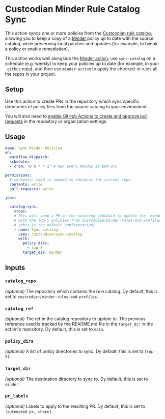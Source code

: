 # Custcodian Minder Rule Catalog Sync

This action syncs one or more policies from the [Custcodian rule catalog](https://github.com/custcodian/minder-rules-and-profiles), allowing you to keep a copy of a [Minder](https://mindersec.dev) policy up to date with the source catalog, while preserving local patches and updates (for example, to tweak a policy or enable remediation).

This action works well alongside the [Minder action](https://github.com/custcodian/minder-action); use `sync-catalog` on a schedule (e.g. weekly) to keep your policies up to date (for example, in your `.github` repo), and then use `minder-action` to apply the checked-in rules all the repos in your project.

## Setup

Use this action to create PRs in the repository which sync specific directories of policy files from the source catalog to your environment.

You will also need to [enable GitHub Actions to create and approve pull requests](https://github.com/orgs/community/discussions/110415) in the repository or organization settings.

## Usage

```yaml
name: Sync Minder Policies
on:
  workflow_dispatch:
  schedule:
  - cron: "0 8 * * 1" # Run every Monday at 8AM UTC

permissions:
  # contents: read is needed to checkout the current repo
  contents: write
  pull-requests: write

jobs:

  catalog-sync:
    steps:
    # This will send a PR on the selected schedule to update the `minder` directory
    # with the top-5 policies from custcodian/minder-rules-and-profiles.
    # (this is the default configuration)
    - name: Sync catalog
      uses: custcodian/sync-catalog
      with:
        policy_dirs:
          - top-5
        target_dir: minder
```

## Inputs

### `catalog_repo`

_(optional)_ The repository which contains the rule catalog. Dy default, this is set to `custcodian/minder-rules-and-profiles`.

### `catalog_ref`

_(optional)_ The ref in the catalog repository to update to. The previous reference used is tracked by the README.md file in the `target_dir` in the action's repository. Dy default, this is set to `main`.

### `policy_dirs`

_(optional)_ A list of policy directories to sync. Dy default, this is set to `[top-5]`.

### `target_dir`

_(optional)_ The destination directory to sync to. Dy default, this is set to `minder`.

### `pr_labels`

_(optional)_ Labels to apply to the resulting PR. Dy default, this is set to `[automated pr, chore]`.
